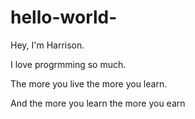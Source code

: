 # hello-world-

Hey, I'm Harrison. 

I love progrmming so much.

The more you live the more you learn. 
 
And the more you learn the more you earn
